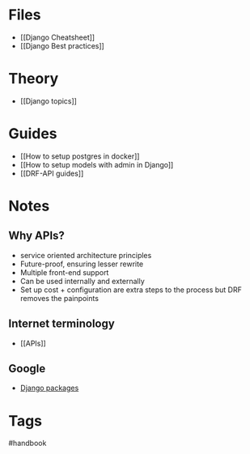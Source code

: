 # Files
- [[Django Cheatsheet]]
- [[Django Best practices]]

# Theory
- [[Django topics]]

# Guides
- [[How to setup postgres in docker]]
- [[How to setup models with admin in Django]]
- [[DRF-API guides]]

# Notes

## Why APIs?
- service oriented architecture principles
- Future-proof, ensuring lesser rewrite
- Multiple front-end support
- Can be used internally and externally
- Set up cost + configuration are extra steps to the process but DRF removes the painpoints

## Internet terminology
- [[APIs]]
## Google
- [Django packages](https://djangopackages.org)

# Tags
#handbook